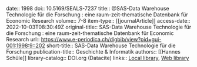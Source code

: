 date:: 1998
doi:: 10.5169/SEALS-7237
title:: @SAS-Data Warehouse Technologie für die Forschung : eine raum-zeit-thematische Datenbank für Economic Research
volume:: 7-8
item-type:: [[journalArticle]]
access-date:: 2022-10-03T08:30:49Z
original-title:: SAS-Data Warehouse Technologie für die Forschung : eine raum-zeit-thematische Datenbank für Economic Research
url:: https://www.e-periodica.ch/digbib/view?pid=gui-001:1998:9::202
short-title:: SAS-Data Warehouse Technologie für die Forschung
publication-title:: Geschichte & Informatik
authors:: [[Hannes Schüle]]
library-catalog:: DOI.org (Datacite)
links:: [Local library](zotero://select/groups/2386895/items/QUUYAERM), [Web library](https://www.zotero.org/groups/2386895/items/QUUYAERM)
